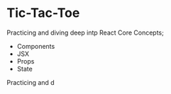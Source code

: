 # Tic-Tac-Toe

Practicing and diving deep intp React Core Concepts; 
- Components
- JSX
- Props
- State

Practicing and d



